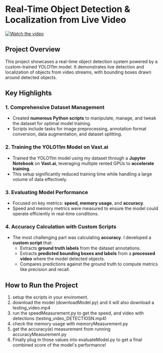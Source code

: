 # Real-Time Object Detection & Localization from Live Video

[![Watch the video](https://img.youtube.com/vi/VIDEO_ID/0.jpg)](https://youtu.be/X4o2S9-aUVI)

## Project Overview

This project showcases a real-time object detection system powered by a custom-trained YOLO11m model. It demonstrates live detection and localization of objects from video streams, with bounding boxes drawn around detected objects.

## Key Highlights

### 1. **Comprehensive Dataset Management**

- Created **numerous Python scripts** to manipulate, manage, and tweak the dataset for optimal model training.
- Scripts include tasks for image preprocessing, annotation format conversion, data augmentation, and dataset splitting.

### 2. **Training the YOLO11m Model on Vast.ai**

- Trained the YOLO11m model using my dataset through a **Jupyter Notebook** on **Vast.ai**, leveraging multiple rented GPUs to **accelerate training**.
- This setup significantly reduced training time while handling a large volume of data effectively.

### 3. **Evaluating Model Performance**

- Focused on key metrics: **speed, memory usage**, and **accuracy**.
- Speed and memory metrics were measured to ensure the model could operate efficiently in real-time conditions.

### 4. **Accuracy Calculation with Custom Scripts**

- The most challenging part was calculating **accuracy**. I developed a **custom script** that:
  - Extracts **ground truth labels** from the dataset annotations.
  - Extracts **predicted bounding boxes and labels** from a **processed video** where the model detected objects.
  - Compares predictions against the ground truth to compute metrics like precision and recall.

## How to Run the Project

1. setup the scripts in your enviroment.
2. download the model (downloadModel.py) and it will also download a testing_video.mp4
3. run the speedMeasurement.py to get the speed, and video with detections (testing_video_DETECTIOSN.mp4)
4. check the memory usage with memoryMeasurement.py
5. get the accuracy(e) measurement from running accuracyMeasurement.py
6. Finally plug in those values into evaluateModel.py to get a final combined score of the model's performance!
